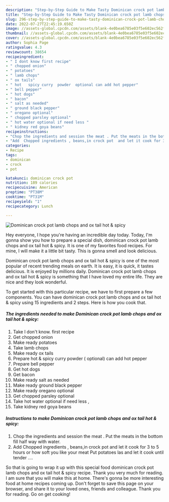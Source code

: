 ```yaml
---
description: "Step-by-Step Guide to Make Tasty Dominican crock pot lamb chops and ox tail hot &amp;amp; spicy"
title: "Step-by-Step Guide to Make Tasty Dominican crock pot lamb chops and ox tail hot &amp;amp; spicy"
slug: 296-step-by-step-guide-to-make-tasty-dominican-crock-pot-lamb-chops-and-ox-tail-hot-and-amp-spicy
date: 2022-07-27T22:45:19.650Z
image: //assets-global.cpcdn.com/assets/blank-4e0bea6785e03f5e602ec562f230caae08da540cada707380b4fe1bbebba43da.png
thumbnail: //assets-global.cpcdn.com/assets/blank-4e0bea6785e03f5e602ec562f230caae08da540cada707380b4fe1bbebba43da.png
cover: //assets-global.cpcdn.com/assets/blank-4e0bea6785e03f5e602ec562f230caae08da540cada707380b4fe1bbebba43da.png
author: Sophia Page
ratingvalue: 4.3
reviewcount: 38654
recipeingredient:
- " I dont know first recipe"
- " chopped onion"
- " potatoes"
- " lamb chops"
- " ox tails"
- " hot   spicy curry  powder  optional can add hot pepper"
- " bell pepper"
- " hot dogs"
- " bacon"
- " salt as needed"
- " ground black pepper"
- " oregano optional"
- " chopped parsley optional"
- " hot water optional if need less "
- " kidney red goya beans"
recipeinstructions:
- "Chop the ingredients and session the meat . Put the meats in the bottom fill half way with water."
- "Add  Chopped ingredients , beans,in crock pot  and let it cook for 3 to 5 hours or how soft you like your meat  Put potatoes las and let it cook until tender ...."
categories:
- Recipe
tags:
- dominican
- crock
- pot

katakunci: dominican crock pot 
nutrition: 189 calories
recipecuisine: American
preptime: "PT38M"
cooktime: "PT31M"
recipeyield: "1"
recipecategory: Lunch

---
```



![Dominican crock pot lamb chops and ox tail hot &amp; spicy](//assets-global.cpcdn.com/assets/blank-4e0bea6785e03f5e602ec562f230caae08da540cada707380b4fe1bbebba43da.png)

Hey everyone, I hope you're having an incredible day today. Today, I'm gonna show you how to prepare a special dish, dominican crock pot lamb chops and ox tail hot &amp; spicy. It is one of my favorites food recipes. For mine, I will make it a little bit tasty. This is gonna smell and look delicious.



Dominican crock pot lamb chops and ox tail hot &amp; spicy is one of the most popular of recent trending meals on earth. It is easy, it is quick, it tastes delicious. It is enjoyed by millions daily. Dominican crock pot lamb chops and ox tail hot &amp; spicy is something that I have loved my entire life. They are nice and they look wonderful.


To get started with this particular recipe, we have to first prepare a few components. You can have dominican crock pot lamb chops and ox tail hot &amp; spicy using 15 ingredients and 2 steps. Here is how you cook that.

<!--inarticleads1-->

##### The ingredients needed to make Dominican crock pot lamb chops and ox tail hot &amp; spicy:

1. Take  I don&#39;t know. first recipe
1. Get  chopped onion
1. Make ready  potatoes
1. Take  lamb chops
1. Make ready  ox tails
1. Prepare  hot  &amp; spicy curry  powder ( optional) can add hot pepper
1. Prepare  bell pepper
1. Get  hot dogs
1. Get  bacon
1. Make ready  salt as needed
1. Make ready  ground black pepper
1. Make ready  oregano optional
1. Get  chopped parsley optional
1. Take  hot water optional if need less ,
1. Take  kidney red goya beans




<!--inarticleads2-->

##### Instructions to make Dominican crock pot lamb chops and ox tail hot &amp; spicy:

1. Chop the ingredients and session the meat . Put the meats in the bottom fill half way with water.
1. Add  Chopped ingredients , beans,in crock pot  and let it cook for 3 to 5 hours or how soft you like your meat  Put potatoes las and let it cook until tender ....




So that is going to wrap it up with this special food dominican crock pot lamb chops and ox tail hot &amp; spicy recipe. Thank you very much for reading. I am sure that you will make this at home. There's gonna be more interesting food at home recipes coming up. Don't forget to save this page on your browser, and share it to your loved ones, friends and colleague. Thank you for reading. Go on get cooking!

